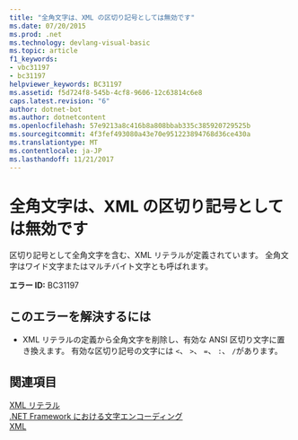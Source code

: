 ```yaml
---
title: "全角文字は、XML の区切り記号としては無効です"
ms.date: 07/20/2015
ms.prod: .net
ms.technology: devlang-visual-basic
ms.topic: article
f1_keywords:
- vbc31197
- bc31197
helpviewer_keywords: BC31197
ms.assetid: f5d724f8-545b-4cf8-9606-12c63814c6e8
caps.latest.revision: "6"
author: dotnet-bot
ms.author: dotnetcontent
ms.openlocfilehash: 57e9213a8c416b8a808bbab335c385920729525b
ms.sourcegitcommit: 4f3fef493080a43e70e951223894768d36ce430a
ms.translationtype: MT
ms.contentlocale: ja-JP
ms.lasthandoff: 11/21/2017
---
```

# <a name="full-width-characters-are-not-valid-as-xml-delimiters"></a>全角文字は、XML の区切り記号としては無効です
区切り記号として全角文字を含む、XML リテラルが定義されています。 全角文字はワイド文字またはマルチバイト文字とも呼ばれます。  
  
 **エラー ID:** BC31197  
  
## <a name="to-correct-this-error"></a>このエラーを解決するには  
  
-   XML リテラルの定義から全角文字を削除し、有効な ANSI 区切り文字に置き換えます。 有効な区切り記号の文字には `<`、 `>`、 `=`、 `:`、 `/`があります。  
  
## <a name="see-also"></a>関連項目  
 [XML リテラル](../../visual-basic/language-reference/xml-literals/index.md)  
 [.NET Framework における文字エンコーディング](http://msdn.microsoft.com/library/bf6d9823-4c2d-48af-b280-919c5af66ae9)  
 [XML](../../visual-basic/programming-guide/language-features/xml/index.md)
